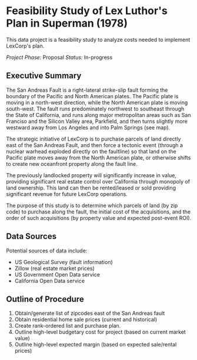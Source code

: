 # Feasibility Study of Lex Luthor's Plan in Superman (1978)  
This data project is a feasibility study to analyze costs needed to implement LexCorp's plan.   

*Project Phase:* Proposal
*Status:* In-progress


## Executive Summary

The San Andreas Fault is a right-lateral strike-slip fault forming the boundary of the Pacific and North American plates. The Pacific plate is moving in a north-west direction, while the North American plate is moving south-west. The fault runs predominately northwest to southeast through the State of California, and runs along major metropolitan areas such as San Franciso and the Silicon Valley area, Parkfield, and then turns slightly more westward away from Los Angeles and into Palm Springs (see map).

The strategic initiative of LexCorp is to purchase parcels of land directly east of the San Andreas Fault, and then force a tectonic event (through a nuclear warhead exploded directly on the faultline) so that land on the Pacific plate moves away from the North American plate, or otherwise shifts to create new oceanfront property along the fault line.

The previously landlocked property will significantly increase in value, providing significant real estate control over California through monopoly of land ownership. This land can then be rented/leased or sold providing significant revenue for future LexCorp operations. 

The purpose of this study is to determine which parcels of land (by zip code) to purchase along the fault, the initial cost of the acquisitions, and the order of such acquisitions (by property value and expected post-event ROI).

## Data Sources

Potential sources of data include:
* US Geological Survey (fault information)
* Zillow (real estate market prices)
* US Government Open Data service
* California Open Data service

## Outline of Procedure

1. Obtain/generate list of zipcodes east of the San Andreas fault
2. Obtain residential home sale prices (current and historical)
3. Create rank-ordered list and purchase plan.
4. Outline high-level budgetary cost for project (based on current market value)
5. Outline high-level expected margin (based on expected sale/rental prices)
